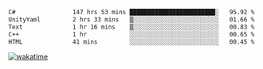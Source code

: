 <!--START_SECTION:waka-->

```txt
C#                147 hrs 53 mins ████████████████████████░   95.92 %
UnityYaml         2 hrs 33 mins   ▒░░░░░░░░░░░░░░░░░░░░░░░░   01.66 %
Text              1 hr 16 mins    ▒░░░░░░░░░░░░░░░░░░░░░░░░   00.83 %
C++               1 hr            ░░░░░░░░░░░░░░░░░░░░░░░░░   00.65 %
HTML              41 mins         ░░░░░░░░░░░░░░░░░░░░░░░░░   00.45 %
```

<!--END_SECTION:waka-->
[![wakatime](https://wakatime.com/badge/user/6c2f442e-41b4-42e3-bc06-d5d8203ad1da.svg)](https://wakatime.com/@6c2f442e-41b4-42e3-bc06-d5d8203ad1da)
